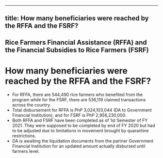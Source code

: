 --- 
 title: How many beneficiaries were reached by the RFFA and the FSRF?
 ---

## Rice Farmers Financial Assistance (RFFA) and the Financial Subsidies to Rice Farmers (FSRF)

# How many beneficiaries were reached by the RFFA and the FSRF?


 - For RFFA, there are 544,490 rice farmers who benefited from the program while for the FSRF, there are 536,119 claimed transactions across the country.
 - Total disbursement for RFFA is PhP 3,024,103,044 (DA to Government Financial Institution), and for FSRF is PhP 2,956,230,000.
 - Both RFFA  and FSRF have been completed as of 1st Semester of FY 2021. They were supposed to be completed by end of FY 2020 but had to be adjusted due to limitations in movement brought by quarantine restrictions.
 - DA is awaiting the liquidation documents from the partner Government Financial Institution for an updated amount actually disbursed until farmers level.
